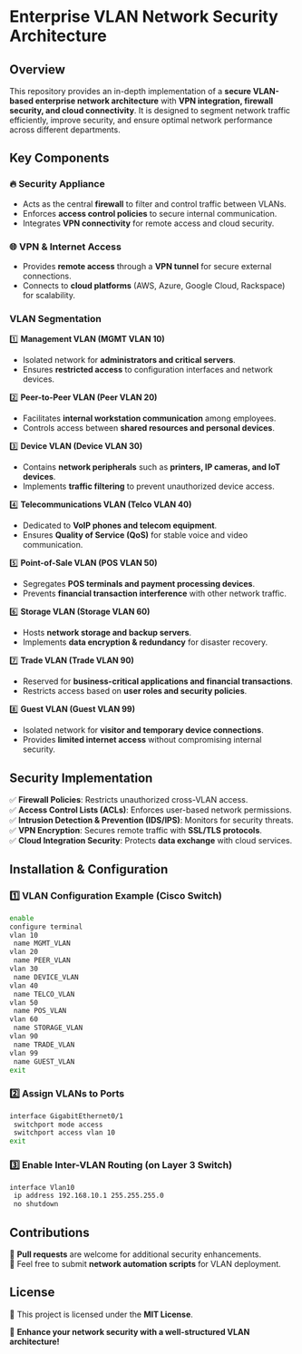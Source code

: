 # **Enterprise VLAN Network Security Architecture**  

## **Overview**  
This repository provides an in-depth implementation of a **secure VLAN-based enterprise network architecture** with **VPN integration, firewall security, and cloud connectivity**. It is designed to segment network traffic efficiently, improve security, and ensure optimal network performance across different departments.  

## **Key Components**  

### 🔥 **Security Appliance**  
- Acts as the central **firewall** to filter and control traffic between VLANs.  
- Enforces **access control policies** to secure internal communication.  
- Integrates **VPN connectivity** for remote access and cloud security.  

### 🌐 **VPN & Internet Access**  
- Provides **remote access** through a **VPN tunnel** for secure external connections.  
- Connects to **cloud platforms** (AWS, Azure, Google Cloud, Rackspace) for scalability.  

### **VLAN Segmentation**  

1️⃣ **Management VLAN (MGMT VLAN 10)**  
   - Isolated network for **administrators and critical servers**.  
   - Ensures **restricted access** to configuration interfaces and network devices.  

2️⃣ **Peer-to-Peer VLAN (Peer VLAN 20)**  
   - Facilitates **internal workstation communication** among employees.  
   - Controls access between **shared resources and personal devices**.  

3️⃣ **Device VLAN (Device VLAN 30)**  
   - Contains **network peripherals** such as **printers, IP cameras, and IoT devices**.  
   - Implements **traffic filtering** to prevent unauthorized device access.  

4️⃣ **Telecommunications VLAN (Telco VLAN 40)**  
   - Dedicated to **VoIP phones and telecom equipment**.  
   - Ensures **Quality of Service (QoS)** for stable voice and video communication.  

5️⃣ **Point-of-Sale VLAN (POS VLAN 50)**  
   - Segregates **POS terminals and payment processing devices**.  
   - Prevents **financial transaction interference** with other network traffic.  

6️⃣ **Storage VLAN (Storage VLAN 60)**  
   - Hosts **network storage and backup servers**.  
   - Implements **data encryption & redundancy** for disaster recovery.  

7️⃣ **Trade VLAN (Trade VLAN 90)**  
   - Reserved for **business-critical applications and financial transactions**.  
   - Restricts access based on **user roles and security policies**.  

8️⃣ **Guest VLAN (Guest VLAN 99)**  
   - Isolated network for **visitor and temporary device connections**.  
   - Provides **limited internet access** without compromising internal security.  

## **Security Implementation**  
✅ **Firewall Policies**: Restricts unauthorized cross-VLAN access.  
✅ **Access Control Lists (ACLs)**: Enforces user-based network permissions.  
✅ **Intrusion Detection & Prevention (IDS/IPS)**: Monitors for security threats.  
✅ **VPN Encryption**: Secures remote traffic with **SSL/TLS protocols**.  
✅ **Cloud Integration Security**: Protects **data exchange** with cloud services.  

## **Installation & Configuration**  

### **1️⃣ VLAN Configuration Example (Cisco Switch)**  
```sh
enable
configure terminal
vlan 10
 name MGMT_VLAN
vlan 20
 name PEER_VLAN
vlan 30
 name DEVICE_VLAN
vlan 40
 name TELCO_VLAN
vlan 50
 name POS_VLAN
vlan 60
 name STORAGE_VLAN
vlan 90
 name TRADE_VLAN
vlan 99
 name GUEST_VLAN
exit
```

### **2️⃣ Assign VLANs to Ports**  
```sh
interface GigabitEthernet0/1
 switchport mode access
 switchport access vlan 10
exit
```

### **3️⃣ Enable Inter-VLAN Routing (on Layer 3 Switch)**  
```sh
interface Vlan10
 ip address 192.168.10.1 255.255.255.0
 no shutdown
```

## **Contributions**  
🔹 **Pull requests** are welcome for additional security enhancements.  
🔹 Feel free to submit **network automation scripts** for VLAN deployment.  

## **License**  
📜 This project is licensed under the **MIT License**.  

🚀 **Enhance your network security with a well-structured VLAN architecture!**
